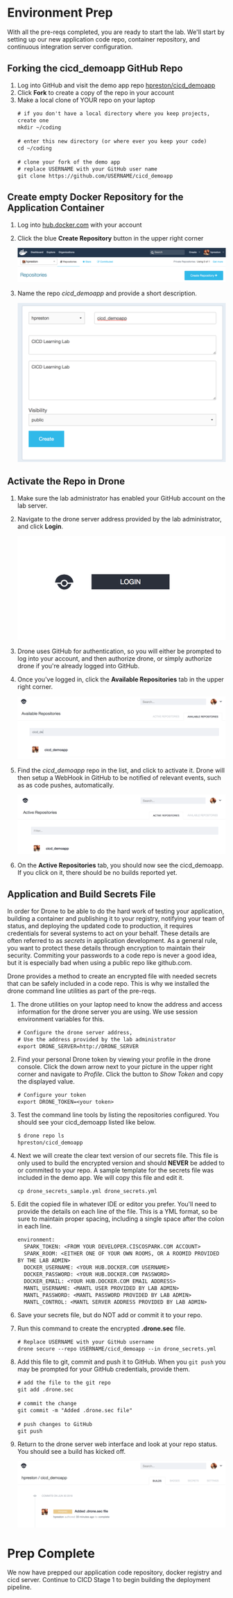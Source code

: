 # Environment Prep

With all the pre-reqs completed, you are ready to start the lab.  We'll start by setting up our new application code repo, container repository, and continuous integration server configuration.

## Forking the cicd_demoapp GitHub Repo

1. Log into GitHub and visit the demo app repo [hpreston/cicd_demoapp](https://github.com/hpreston/cicd_demoapp)
2. Click **Fork** to create a copy of the repo in your account
3. Make a local clone of YOUR repo on your laptop
    ```
    # if you don't have a local directory where you keep projects, create one
    mkdir ~/coding

    # enter this new directory (or where ever you keep your code)
    cd ~/coding

    # clone your fork of the demo app
    # replace USERNAME with your GitHub user name
    git clone https://github.com/USERNAME/cicd_demoapp

    ```

## Create empty Docker Repository for the Application Container

1. Log into [hub.docker.com](hub.docker.com) with your account
2. Click the blue **Create Repository** button in the upper right corner

    ![Docker Hub New Repo](images/docker_hub1.png)

3. Name the repo _cicd_demoapp_ and provide a short description.

    ![Docker Hub New Repo](images/docker_hub_new_repo.png)


## Activate the Repo in Drone

1. Make sure the lab administrator has enabled your GitHub account on the lab server.
2. Navigate to the drone server address provided by the lab administrator, and click **Login**.

    ![Drone Login](images/drone_login.png)

3. Drone uses GitHub for authentication, so you will either be prompted to log into your account, and then authorize drone, or simply authorize drone if you're already logged into GitHub.
4. Once you've logged in, click the **Available Repositories** tab in the upper right corner.

    ![Drone Repos](images/drone_available_repos.png)

5. Find the _cicd_demoapp_ repo in the list, and click to activate it.  Drone will then setup a WebHook in GitHub to be notified of relevant events, such as as code pushes, automatically.

    ![Drone Repos](images/drone_active_repos.png)

6. On the **Active Repositories** tab, you should now see the cicd_demoapp.  If you click on it, there should be no builds reported yet.

## Application and Build Secrets File

In order for Drone to be able to do the hard work of testing your application, building a container and publishing it to your registry, notifying your team of status, and deploying the updated code to production, it requires credentials for several systems to act on your behalf.  These details are often referred to as _secrets_ in application development.   As a general rule, you want to protect these details through encryption to maintain their security.  Commiting your passwords to a code repo is never a good idea, but it is especially bad when using a public repo like github.com.

Drone provides a method to create an encrypted file with needed secrets that can be safely included in a code repo.  This is why we installed the drone command line utilities as part of the pre-reqs.

1. The drone utilities on your laptop need to know the address and access information for the drone server you are using.  We use session environment variables for this.
    ```
    # Configure the drone server address,
    # Use the address provided by the lab administrator
    export DRONE_SERVER=http://DRONE_SERVER
    ```

2.  Find your personal Drone token by viewing your profile in the drone console.  Click the down arrow next to your picture in the upper right corner and navigate to _Profile_.  Click the button to _Show Token_ and copy the displayed value.
    ```
    # Configure your token
    export DRONE_TOKEN=<your token>
    ```

3. Test the command line tools by listing the repositories configured.  You should see your cicd_demoapp listed like below.
    ```
    $ drone repo ls
    hpreston/cicd_demoapp
    ```

4. Next we will create the clear text version of our secrets file.  This file is only used to build the encrypted version and should **NEVER** be added to or commited to your repo.  A sample template for the secrets file was included in the demo app.  We will copy this file and edit it.
    ```
    cp drone_secrets_sample.yml drone_secrets.yml
    ```

5. Edit the copied file in whatever IDE or editor you prefer.  You'll need to provide the details on each line of the file.  This is a YML format, so be sure to maintain proper spacing, including a single space after the colon in each line.
    ```
    environment:
      SPARK_TOKEN: <FROM YOUR DEVELOPER.CISCOSPARK.COM ACCOUNT>
      SPARK_ROOM: <EITHER ONE OF YOUR OWN ROOMS, OR A ROOMID PROVIDED BY THE LAB ADMIN>
      DOCKER_USERNAME: <YOUR HUB.DOCKER.COM USERNAME>
      DOCKER_PASSWORD: <YOUR HUB.DOCKER.COM PASSWORD>
      DOCKER_EMAIL: <YOUR HUB.DOCKER.COM EMAIL ADDRESS>
      MANTL_USERNAME: <MANTL USER PROVIDED BY LAB ADMIN>
      MANTL_PASSWORD: <MANTL PASSWORD PROVIDED BY LAB ADMIN>
      MANTL_CONTROL: <MANTL SERVER ADDRESS PROVIDED BY LAB ADMIN>
    ```

6. Save your secrets file, but do NOT add or commit it to your repo.
7. Run this command to create the encrypted **.drone.sec** file.
    ```
    # Replace USERNAME with your GitHub username
    drone secure --repo USERNAME/cicd_demoapp --in drone_secrets.yml
    ```

8. Add this file to git, commit and push it to GitHub.  When you `git push` you may be prompted for your GitHub credentials, provide them.
    ```
    # add the file to the git repo
    git add .drone.sec

    # commit the change
    git commit -m "Added .drone.sec file"

    # push changes to GitHub
    git push
    ```

9. Return to the drone server web interface and look at your repo status.  You should see a build has kicked off.

    ![Drone Build](images/drone_1st_build.png)

# Prep Complete

We now have prepped our application code repository, docker registry and cicd server.  Continue to CICD Stage 1 to begin building the deployment pipeline.

